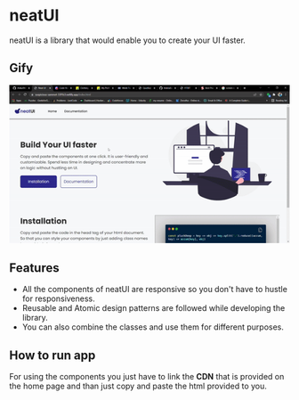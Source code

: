 # neatUI

neatUI is a library that would enable you to create your UI faster.

## Gify

![neatUI GIF](https://github.com/Ankur9669/neatUI-component-lib/blob/Dev-Branch/Images/neatUI.gif)

## Features

- All the components of neatUI are responsive so you don't have to hustle for responsiveness.
- Reusable and Atomic design patterns are followed while developing the library.
- You can also combine the classes and use them for different purposes.

## How to run app

For using the components you just have to link the **CDN** that is provided on the home page and than just copy and paste the html provided to you.

